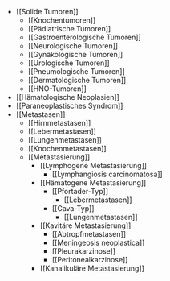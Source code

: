 ---
---
- [[Solide Tumoren]]
	- [[Knochentumoren]]
	- [[Pädiatrische Tumoren]]
	- [[Gastroenterologische Tumoren]]
	- [[Neurologische Tumoren]]
	- [[Gynäkologische Tumoren]]
	- [[Urologische Tumoren]]
	- [[Pneumologische Tumoren]]
	- [[Dermatologische Tumoren]]
	- [[HNO-Tumoren]]
- [[Hämatologische Neoplasien]]
- [[Paraneoplastisches Syndrom]]
- [[Metastasen]]
	- [[Hirnmetastasen]]
	- [[Lebermetastasen]]
	- [[Lungenmetastasen]]
	- [[Knochenmetastasen]]
	- [[Metastasierung]]
		- [[Lymphogene Metastasierung]]
			- [[Lymphangiosis carcinomatosa]]
		- [[Hämatogene Metastasierung]]
			- [[Pfortader-Typ]]
				- [[Lebermetastasen]]
			- [[Cava-Typ]]
				- [[Lungenmetastasen]]
		- [[Kavitäre Metastasierung]]
			- [[Abtropfmetastasen]]
			- [[Meningeosis neoplastica]]
			- [[Pleurakarzinose]]
			- [[Peritonealkarzinose]]
		- [[Kanalikuläre Metastasierung]]